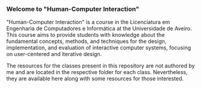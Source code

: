 ### Welcome to "Human-Computer Interaction"

"Human-Computer Interaction" is a course in the Licenciatura em Engenharia de Computadores e Informática at the Universidade de Aveiro. This course aims to provide students with knowledge about the fundamental concepts, methods, and techniques for the design, implementation, and evaluation of interactive computer systems, focusing on user-centered and iterative design.

The resources for the classes present in this repository are not authored by me and are located in the respective folder for each class. Nevertheless, they are available here along with some resources for those interested.
